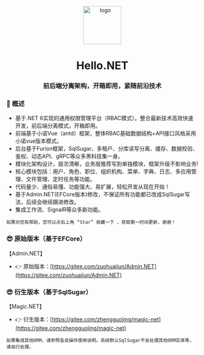 ﻿<div align="center">
    <p align="center">
        <img src="" height="100" alt="logo"/>
    </p>
</div>

<div align="center"><h1 align="center">Hello.NET</h1></div>
<div align="center"><h3 align="center">前后端分离架构，开箱即用，紧随前沿技术</h3></div>

<div align="center">

</div>

### 🍟 概述

* 基于.NET 6实现的通用权限管理平台（RBAC模式）。整合最新技术高效快速开发，前后端分离模式，开箱即用。
* 前端基于小诺Vue（antd）框架，整体RBAC基础数据结构+API接口风格采用小诺vue版本模式。
* 后台基于Furion框架，SqlSugar、多租户、分库读写分离、缓存、数据校验、鉴权、动态API、gRPC等众多黑科技集一身。
* 模块化架构设计，层次清晰，业务层推荐写到单独模块，框架升级不影响业务!
* 核心模块包括：用户、角色、职位、组织机构、菜单、字典、日志、多应用管理、文件管理、定时任务等功能。
* 代码量少、通俗易懂、功能强大、易扩展，轻松开发从现在开始！
* 基于Admin.NET(EFCore版本)修改，不保证所有功能都已改成SqlSugar写法，后续会继续跟进修改。
* 集成工作流、SignalR等众多新功能。

```
如果对您有帮助，您可以点右上角 “Star” 收藏一下 ，获取第一时间更新，谢谢！
```

### 😎 原始版本（基于EFCore）

【Admin.NET】

- 👉 原始版本：[https://gitee.com/zuohuaijun/Admin.NET](https://gitee.com/zuohuaijun/Admin.NET)

### 😎 衍生版本（基于SqlSugar）

【Magic.NET】

- 👉 衍生版本：[https://gitee.com/zhengguojing/magic-net](https://gitee.com/zhengguojing/magic-net)

`如果集成其他ORM，请参照各自操作使用说明。系统默认SqlSugar不会处理其他ORM实体等，请自行处理。`